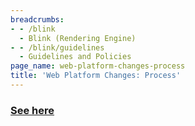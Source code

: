 ```yaml
---
breadcrumbs:
- - /blink
  - Blink (Rendering Engine)
- - /blink/guidelines
  - Guidelines and Policies
page_name: web-platform-changes-process
title: 'Web Platform Changes: Process'
---
```


### [See here](/blink/launching-features)
